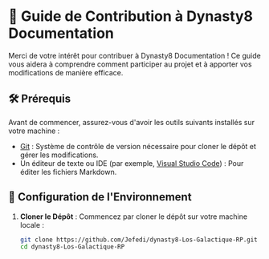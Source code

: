 # 🤝 Guide de Contribution à Dynasty8 Documentation

Merci de votre intérêt pour contribuer à Dynasty8 Documentation ! Ce guide vous aidera à comprendre comment participer au projet et à apporter vos modifications de manière efficace.

## 🛠 Prérequis

Avant de commencer, assurez-vous d'avoir les outils suivants installés sur votre machine :

- [Git](https://git-scm.com/) : Système de contrôle de version nécessaire pour cloner le dépôt et gérer les modifications.
- Un éditeur de texte ou IDE (par exemple, [Visual Studio Code](https://code.visualstudio.com/)) : Pour éditer les fichiers Markdown.

## 🔧 Configuration de l'Environnement

1. **Cloner le Dépôt** :
   Commencez par cloner le dépôt sur votre machine locale :
   ```bash
   git clone https://github.com/Jefedi/dynasty8-Los-Galactique-RP.git
   cd dynasty8-Los-Galactique-RP
   ```
